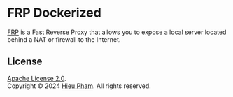 # FRP Dockerized 
[FRP](https://github.com/fatedier/frp) is a Fast Reverse Proxy that allows you to expose a local server located behind a NAT or firewall to the Internet.
## License
[Apache License 2.0](https://github.com/hieupth/frp/blob/main/LICENSE).<br>
Copyright &copy; 2024 [Hieu Pham](https://github.com/hieupth). All rights reserved.
